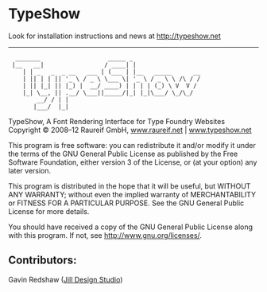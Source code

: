 TypeShow
========

Look for installation instructions and news at http://typeshow.net


---------------------------------------------------------------------







	  _______                   _____ _
	 |__   __|                 / ____| |
	    | | _   _  _ __   ___ | (___ | |__   _____      __
	    | || | | || '_ \ / _ \ \___ \| '_ \ / _ \ \ /\ / /
	    | || |_| || |_) |  __/ ____) | | | | (_) \ V  V /
	    |_| \__, || .__/ \___||_____/|_| |_|\___/ \_/\_/
	        __/ / | |
	       |___/  |_|

  TypeShow, A Font Rendering Interface for Type Foundry Websites
  Copyright © 2008–12 Raureif GmbH, www.raureif.net | www.typeshow.net

  This program is free software: you can redistribute it and/or modify
  it under the terms of the GNU General Public License as published by
  the Free Software Foundation, either version 3 of the License, or
  (at your option) any later version.

  This program is distributed in the hope that it will be useful,
  but WITHOUT ANY WARRANTY; without even the implied warranty of
  MERCHANTABILITY or FITNESS FOR A PARTICULAR PURPOSE.  See the
  GNU General Public License for more details.

  You should have received a copy of the GNU General Public License
  along with this program.  If not, see <http://www.gnu.org/licenses/>.
  
  
  
  
  
  
  
Contributors:
-------------
  
Gavin Redshaw ([Jill Design Studio](http://jilldesignstudio.com))

